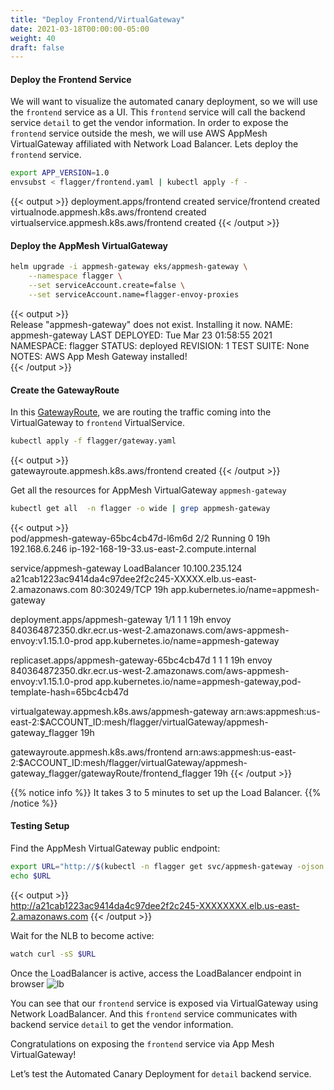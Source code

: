 ```yaml
---
title: "Deploy Frontend/VirtualGateway"
date: 2021-03-18T00:00:00-05:00
weight: 40
draft: false
---
```


#### Deploy the Frontend Service

We will want to visualize the automated canary deployment, so we will use the `frontend` service as a UI. This `frontend` service will call the backend service `detail` to get the vendor information. In order to expose the `frontend` service outside the mesh, we will use AWS AppMesh VirtualGateway affiliated with Network Load Balancer. Lets deploy the `frontend` service.

```bash
export APP_VERSION=1.0
envsubst < flagger/frontend.yaml | kubectl apply -f - 
```

{{< output >}}
deployment.apps/frontend created
service/frontend created
virtualnode.appmesh.k8s.aws/frontend created
virtualservice.appmesh.k8s.aws/frontend created 
{{< /output >}}

#### Deploy the AppMesh VirtualGateway

```bash
helm upgrade -i appmesh-gateway eks/appmesh-gateway \
	--namespace flagger \
    --set serviceAccount.create=false \
    --set serviceAccount.name=flagger-envoy-proxies
```

{{< output >}}  
Release "appmesh-gateway" does not exist. Installing it now.
NAME: appmesh-gateway
LAST DEPLOYED: Tue Mar 23 01:58:55 2021
NAMESPACE: flagger
STATUS: deployed
REVISION: 1
TEST SUITE: None
NOTES:
AWS App Mesh Gateway installed!                                                                                   
{{< /output >}}

#### Create the GatewayRoute

In this [GatewayRoute](https://github.com/aws-containers/eks-microservice-demo/blob/main/flagger/gateway.yaml), we are routing the traffic coming into the VirtualGateway to `frontend` VirtualService.

```bash
kubectl apply -f flagger/gateway.yaml 
```

{{< output >}}  
gatewayroute.appmesh.k8s.aws/frontend created
{{< /output >}}

Get all the resources for AppMesh VirtualGateway `appmesh-gateway`

```bash
kubectl get all  -n flagger -o wide | grep appmesh-gateway
```
{{< output >}}  
pod/appmesh-gateway-65bc4cb47d-l6m6d      2/2     Running   0          19h     192.168.6.246    ip-192-168-19-33.us-east-2.compute.internal   <none>           <none>

service/appmesh-gateway      LoadBalancer   10.100.235.124   a21cab1223ac9414da4c97dee2f2c245-XXXXX.elb.us-east-2.amazonaws.com   80:30249/TCP   19h     app.kubernetes.io/name=appmesh-gateway

deployment.apps/appmesh-gateway      1/1     1            1           19h     envoy        840364872350.dkr.ecr.us-west-2.amazonaws.com/aws-appmesh-envoy:v1.15.1.0-prod       app.kubernetes.io/name=appmesh-gateway

replicaset.apps/appmesh-gateway-65bc4cb47d      1         1         1       19h     envoy        840364872350.dkr.ecr.us-west-2.amazonaws.com/aws-appmesh-envoy:v1.15.1.0-prod       app.kubernetes.io/name=appmesh-gateway,pod-template-hash=65bc4cb47d

virtualgateway.appmesh.k8s.aws/appmesh-gateway   arn:aws:appmesh:us-east-2:$ACCOUNT_ID:mesh/flagger/virtualGateway/appmesh-gateway_flagger   19h

gatewayroute.appmesh.k8s.aws/frontend   arn:aws:appmesh:us-east-2:$ACCOUNT_ID:mesh/flagger/virtualGateway/appmesh-gateway_flagger/gatewayRoute/frontend_flagger   19h
{{< /output >}}

{{% notice info %}}
It takes 3 to 5 minutes to set up the Load Balancer.
{{% /notice %}}

#### Testing Setup

Find the AppMesh VirtualGateway public endpoint:

```bash
export URL="http://$(kubectl -n flagger get svc/appmesh-gateway -ojson | jq -r ".status.loadBalancer.ingress[].hostname")"
echo $URL
```

{{< output >}}  
http://a21cab1223ac9414da4c97dee2f2c245-XXXXXXXX.elb.us-east-2.amazonaws.com
{{< /output >}}

Wait for the NLB to become active:

```bash
watch curl -sS $URL
```

Once the LoadBalancer is active, access the LoadBalancer endpoint in browser
![lb](/images/app_mesh_flagger/lb.png)

You can see that our `frontend` service is exposed via VirtualGateway using Network LoadBalancer. And this `frontend` service communicates with backend service `detail` to get the vendor information.

Congratulations on exposing the `frontend` service via App Mesh VirtualGateway!  

Let’s test the Automated Canary Deployment for `detail` backend service.
